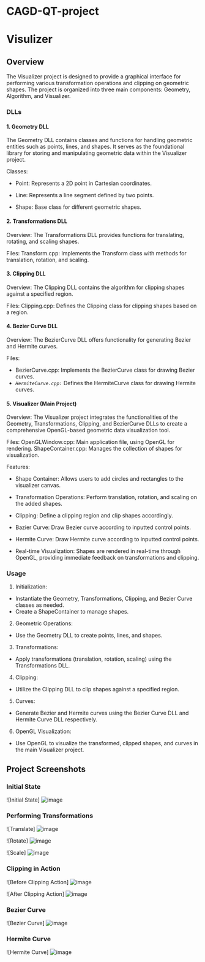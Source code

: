 # CAGD-QT-project

# Visulizer

## Overview

The Visualizer project is designed to provide a graphical interface for performing various transformation operations and clipping on geometric shapes. 
The project is organized into three main components: Geometry, Algorithm, and Visualizer.

### DLLs

#### 1. Geometry DLL

The Geometry DLL contains classes and functions for handling geometric entities such as points, lines, and shapes. It serves as the foundational library for storing and manipulating geometric data within the Visualizer project.
 
Classes:

+ Point: Represents a 2D point in Cartesian coordinates.

+ Line: Represents a line segment defined by two points.

+ Shape: Base class for different geometric shapes.

#### 2. Transformations DLL
Overview:
The Transformations DLL provides functions for translating, rotating, and scaling shapes.

Files:
Transform.cpp: Implements the Transform class with methods for translation, rotation, and scaling.

#### 3. Clipping DLL
Overview:
The Clipping DLL contains the algorithm for clipping shapes against a specified region.

Files:
Clipping.cpp: Defines the Clipping class for clipping shapes based on a region.
#### 4. Bezier Curve DLL
Overview:
The BezierCurve DLL offers functionality for generating Bezier and Hermite curves.

Files:
+ BezierCurve.cpp: Implements the BezierCurve class for drawing Bezier curves.
+ *`HermiteCurve.cpp:`* Defines the HermiteCurve class for drawing Hermite curves.
#### 5. Visualizer (Main Project)
Overview:
The Visualizer project integrates the functionalities of the Geometry, Transformations, Clipping, and BezierCurve DLLs to create a comprehensive OpenGL-based geometric data visualization tool.

Files:
OpenGLWindow.cpp: Main application file, using OpenGL for rendering.
ShapeContainer.cpp: Manages the collection of shapes for visualization.

Features:

+ Shape Container: Allows users to add circles and rectangles to the visualizer canvas.

+ Transformation Operations: Perform translation, rotation, and scaling on the added shapes.

+ Clipping: Define a clipping region and clip shapes accordingly.

+ Bazier Curve: Draw Bezier curve according to inputted control points.

+ Hermite Curve: Draw Hermite curve according to inputted control points.

+ Real-time Visualization: Shapes are rendered in real-time through OpenGL, providing immediate feedback on transformations and clipping.
  
### Usage

1. Initialization:
+ Instantiate the Geometry, Transformations, Clipping, and Bezier Curve classes as needed.
+ Create a ShapeContainer to manage shapes.
2. Geometric Operations:
+ Use the Geometry DLL to create points, lines, and shapes.
3. Transformations:
+ Apply transformations (translation, rotation, scaling) using the Transformations DLL.
4. Clipping:
+ Utilize the Clipping DLL to clip shapes against a specified region.
5. Curves:
+ Generate Bezier and Hermite curves using the Bezier Curve DLL and Hermite Curve DLL respectively.
6. OpenGL Visualization:
+ Use OpenGL to visualize the transformed, clipped shapes, and curves in the main Visualizer project.

## Project Screenshots

### Initial State

![Initial State] ![image](https://github.com/Tejal-Alai/CAGD-QT-project/assets/131939644/fec18560-6f7b-418c-abf7-c4159fccf90f)

### Performing Transformations

![Translate] ![image](https://github.com/Tejal-Alai/CAGD-QT-project/assets/131939644/872ef162-ca0e-462e-8a26-71d69222905a)

![Rotate] ![image](https://github.com/Tejal-Alai/CAGD-QT-project/assets/131939644/963c5221-7c14-47e3-ab71-d2c2145fd974)

![Scale] ![image](https://github.com/Tejal-Alai/CAGD-QT-project/assets/131939644/7f21debe-dc4c-44b8-b1c1-cca75e1ce40a)


### Clipping in Action

![Before Clipping Action] ![image](https://github.com/Tejal-Alai/CAGD-QT-project/assets/131939644/c94d356f-0c56-4fd3-9dc2-c136626d6fbd)

![After Clipping Action] ![image](https://github.com/Tejal-Alai/CAGD-QT-project/assets/131939644/78cd7a94-dfd2-4f58-84a0-662e8d7a7a48)

### Bezier Curve
![Bezier Curve] ![image](https://github.com/Tejal-Alai/CAGD-QT-project/assets/131939644/1794eede-6e5c-4d5d-946e-e6fa4e3dd4ac)

### Hermite Curve
![Hermite Curve] ![image](https://github.com/Tejal-Alai/CAGD-QT-project/assets/131939644/2291070c-2e4b-4d30-b696-818d49c427de)



